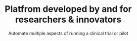 ---
title: Platfrom developed by and for researchers & innovators
subtitle: Automate multiple aspects of running a clinical trial or pilot
image: /images/rct.svg
image_caption: 
introtitle: Leverage our experience and capabilities to quickly design and deploy RCTs at scale
introsubtitle: We have supported 202 research studies across all 50 states in partnership with over 30 research institutions to-date. 
introtext: With rapid implementation times and multiple available modules for eConsent, randomizations, arm management, data collection and messaging, RCTs can be built and scaled as needed locally and virtually.
main_section_image: images/researchers.jpg
main_section_image_caption: From L to R- Drs David Asch, Kevin Volpp, Mitesh Patel, Scott Halpern, Kit Delgado, Shivan Mehta, Perelman School of Medicine
main_section_blurbs:
  blurbs:
    - heading: Design any interventional study
      summary: Trials tend to be unique. While there are common elements (consenting, randomization), there are always unique elements to a study such as gamification, incentives, cohort management and more. We have substantial experience in design and implementation and can leverage our libraries of programs and surveys to quickly get a program up and running in a matter of weeks including testing. 
    - heading: Automate multiple aspects of running an RCT
      summary: Some of our researchers call us RedCap on steroids. We can automate and manage multiple aspects of running a trial so that small teams can simultaneously manage multiple studies. This is evidenced by the productivity of the [CHIBE](https://chibe.upenn.edu/publications/?wpvresourcecategory=way-to-health), and [Nudge Unit](https://nudgeunit.upenn.edu/portfolio) teams as examples.
    - heading: Run everything from a K award to an R01
      summary: We are embedded within an academic research institution and fully appreciate the challenges of funding. Our [mission](/about) is to serve as many researchers as possible and make research as efficient as possible.  
modules_leadin:
  introtitle: Build your own study or pilot quickly
  introsubtitle: Way to Health capabilities are grouped into modules. Configure them to address your specific needs and combine them together to quickly build, test and deploy interventions. Choose your deployment model - pilot, standalone or scaled and EHR integrated.
  introtext: 
modules_used: ["Randomized Control Trials", "Remote Monitoring", "Behavioral Science & Economics"]
---